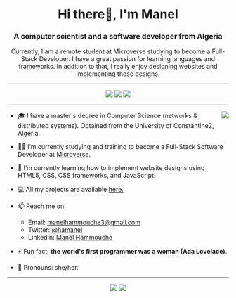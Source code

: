 <h1 align="center"> Hi there👋, I'm Manel</h1>
<h3 align="center">A computer scientist and a software developer from Algeria</h3>

<p align="center">Currently, I am a remote student at Microverse studying to become a Full-Stack Developer. I have a great passion for learning languages and frameworks. In addition to that, I really enjoy designing websites and implementing those designs.</p>

---

<div align="center">
  <img src="https://badges.pufler.dev/visits/ha-manel/ha-manel?color=3f37c9">
  <img src="https://badges.pufler.dev/repos/ha-manel?color=3f37c9">
  <img src="https://badges.pufler.dev/commits/monthly/ha-manel?color=3f37c9">
</div>

---

<img align="right" src="https://media2.giphy.com/media/L1R1tvI9svkIWwpVYr/giphy.gif?cid=790b76112be03f92de5e356ca9c83066f76d54710feb3b75&rid=giphy.gif&ct=g">

- 🎓 I have a master's degree in Computer Science (networks & distributed systems). Obtained from the University of Constantine2, Algeria.

- 👩‍💻 I’m currently studying and training to become a Full-Stack Software Developer at [Microverse.](https://github.com/microverseinc)

- 🌱 I’m currently learning how to implement website designs using HTML5, CSS, CSS frameworks, and JavaScript.

- 💻 All my projects are available [here.](https://github.com/ha-manel?tab=repositories)

- 📫 Reach me on:
  - Email: manelhammouche3@gmail.com
  - Twitter: [@hamanel](https://twitter.com/ha_manel_)
  - LinkedIn: [Manel Hammouche](https://www.linkedin.com/in/manel-hammouche/)
- ⚡ Fun fact: **the world's first programmer was a woman (Ada Lovelace)**.

- 👩 Pronouns: she/her.

---

<div align="center">
  <img src="https://github-readme-stats.vercel.app/api?username=ha-manel&show_icons=true&theme=nightowl">
  <img src="https://github-readme-stats.vercel.app/api/top-langs/?username=ha-manel&layout=compact&theme=nightowl">
</div>

